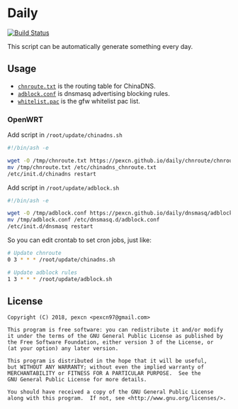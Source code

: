 # Daily

[![Build Status](https://travis-ci.org/pexcn/daily.svg?branch=master)](https://travis-ci.org/pexcn/daily)

This script can be automatically generate something every day.

## Usage

* [`chnroute.txt`](https://pexcn.github.io/daily/chnroute/chnroute.txt) is the routing table for ChinaDNS.
* [`adblock.conf`](https://pexcn.github.io/daily/dnsmasq/adblock.conf) is dnsmasq advertising blocking rules.
* [`whitelist.pac`](https://pexcn.github.io/daily/pac/whitelist.pac) is the gfw whitelist pac list.

### OpenWRT

Add script in `/root/update/chinadns.sh`

```bash
#!/bin/ash -e

wget -O /tmp/chnroute.txt https://pexcn.github.io/daily/chnroute/chnroute.txt --no-check-certificate
mv /tmp/chnroute.txt /etc/chinadns_chnroute.txt
/etc/init.d/chinadns restart
```

Add script in `/root/update/adblock.sh`

```bash
#!/bin/ash -e

wget -O /tmp/adblock.conf https://pexcn.github.io/daily/dnsmasq/adblock.conf --no-check-certificate
mv /tmp/adblock.conf /etc/dnsmasq.d/adblock.conf
/etc/init.d/dnsmasq restart
```

So you can edit crontab to set cron jobs, just like:

```bash
# Update chnroute
0 3 * * * /root/update/chinadns.sh

# Update adblock rules
1 3 * * * /root/update/adblock.sh
```

## License

```
Copyright (C) 2018, pexcn <pexcn97@gmail.com>

This program is free software: you can redistribute it and/or modify
it under the terms of the GNU General Public License as published by
the Free Software Foundation, either version 3 of the License, or
(at your option) any later version.

This program is distributed in the hope that it will be useful,
but WITHOUT ANY WARRANTY; without even the implied warranty of
MERCHANTABILITY or FITNESS FOR A PARTICULAR PURPOSE.  See the
GNU General Public License for more details.

You should have received a copy of the GNU General Public License
along with this program.  If not, see <http://www.gnu.org/licenses/>.
```

